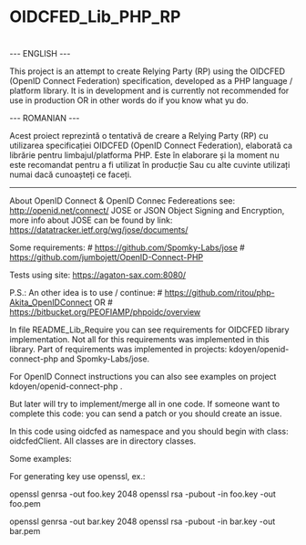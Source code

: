 #
# OIDCFED_Lib_PHP_RP
#

--- ENGLISH ---

This project is an attempt to create Relying Party (RP) using the OIDCFED (OpenID Connect Federation)
 specification, developed as a PHP language / platform library.
It is in development and is currently not recommended for use in production
OR in other words do if you know what yu do.

--- ROMANIAN ---

Acest proiect reprezintă o tentativă de creare a Relying Party (RP) cu utilizarea specificației
OIDCFED (OpenID Connect Federation), elaborată ca librărie pentru limbajul/platforma PHP.
Este în elaborare și la moment nu este recomandat pentru a fi utilizat în producție
Sau cu alte cuvinte utilizați numai dacă cunoașteți ce faceți.


---
About OpenID Connect & OpenID Connec Federeations see: http://openid.net/connect/
JOSE or JSON Object Signing and Encryption, more info about JOSE can be found by link:
 https://datatracker.ietf.org/wg/jose/documents/

Some requirements:
    #	https://github.com/Spomky-Labs/jose
    #   https://github.com/jumbojett/OpenID-Connect-PHP

Tests using site: https://agaton-sax.com:8080/

P.S.: An other idea is to use / continue:
        #   https://github.com/ritou/php-Akita_OpenIDConnect
        OR
        #   https://bitbucket.org/PEOFIAMP/phpoidc/overview

In file README_Lib_Require you can see requirements for OIDCFED library implementation.
Not all for this requirements was implemented in this library. Part of requirements was
implemented in projects: kdoyen/openid-connect-php and Spomky-Labs/jose.

For OpenID Connect instructions you can also see examples on project kdoyen/openid-connect-php .

But later will try to implement/merge all in one code.
If someone want to complete this code: you can send a patch or you should create an issue.

In this code using oidcfed as namespace and you should begin with class: oidcfedClient.
All classes are in directory classes.

Some examples:

For generating key use openssl, ex.:

openssl genrsa -out foo.key 2048
openssl rsa -pubout -in foo.key -out foo.pem


openssl genrsa -out bar.key 2048
openssl rsa -pubout -in bar.key -out bar.pem
